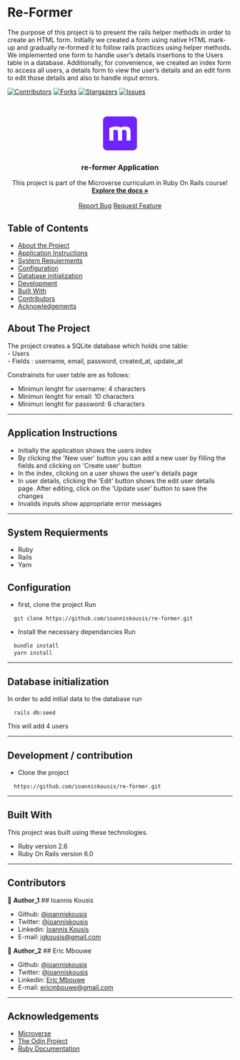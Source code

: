 # Re-Former

The purpose of this project is to present the rails helper methods in order to create an HTML form.
Initially we created a form using native HTML mark-up and gradually re-formed it to follow rails practices using helper methods.
We implemented one form to handle user’s details insertions to the Users table in a database. Additionally, for convenience, we created an index form to access all users, a details form to view the user’s details and an edit form to edit those details and also to handle input errors.

<!--
*** Thanks for checking out this README Template. If you have a suggestion that would
*** make this better, please fork the repo and create a pull request or simply open
*** an issue with the tag "enhancement".
*** Thanks again! Now go create something AMAZING! :D
-->

<!-- PROJECT SHIELDS -->
<!--
*** I'm using markdown "reference style" links for readability.
*** Reference links are enclosed in brackets [ ] instead of parentheses ( ).
*** See the bottom of this document for the declaration of the reference variables
*** for contributors-url, forks-url, etc. This is an optional, concise syntax you may use.
*** https://www.markdownguide.org/basic-syntax/#reference-style-links
-->

[![Contributors][contributors-shield]][contributors-url]
[![Forks][forks-shield]][forks-url]
[![Stargazers][stars-shield]][stars-url]
[![Issues][issues-shield]][issues-url]

<!-- PROJECT LOGO -->
<br />
<p align="center">
  <a href="https://github.com/ioanniskousis/re-former">
    <img src="app/assets/images/microverse.png" alt="Microverse Logo" width="80" height="80">
  </a>
  
  <h3 align="center">re-former Application</h3>
  
  <p align="center">
    This project is part of the Microverse curriculum in Ruby On Rails course!
    <br />
    <a href="https://github.com/ioanniskousis/re-former"><strong>Explore the docs »</strong></a>
    <br />
    <br />
    <a href="https://github.com/ioanniskousis/re-former/issues">Report Bug</a>
    <a href="https://github.com/ioanniskousis/re-former/issues">Request Feature</a>
  </p>
</p>


<!-- TABLE OF CONTENTS -->

## Table of Contents

- [About the Project](#about-the-project)
- [Application Instructions](#application-instructions)
- [System Requierments](#system-requierments)
- [Configuration](#configuration)
- [Database initialization](#database-initialization)
- [Development](#development)
- [Built With](#built-with)
- [Contributors](#contributors)
- [Acknowledgements](#acknowledgements)

<!-- ABOUT THE PROJECT -->

## About The Project  

  The project creates a SQLite database which holds one table:  
    - Users  
      - Fields : username, email, password, created_at, update_at  
    

  Constrainsts for user table are as follows:
  - Minimun lenght for username: 4 characters
  - Minimun lenght for email: 10 characters
  - Minimun lenght for password: 6 characters

<hr/>

<!-- ABOUT THE PROJECT -->

## Application Instructions  

  - Initially the application shows the users index
  - By clicking the 'New user' button you can add a new user by filling the fields and clicking on 'Create user' button
  - In the index, clicking on a user shows the user's details page
  - In user details, clicking the 'Edit' button shows the edit user details page. After editing, click on the 'Update user' button to save the changes
  - Invalids inputs show appropriate error messages

<hr/>

## System Requierments
  - Ruby
  - Rails
  - Yarn

## Configuration
  - first, clone the project 
  Run 
  ```
    git clone https://github.com/ioanniskousis/re-former.git
  ```

  - Install the necessary dependancies 
  Run 
  ```
    bundle install
    yarn install
  ```

<hr/>

## Database initialization
  In order to add initial data to the database run  

  ```
    rails db:seed
  ```
  This will add 4 users 
  
<hr/>

## Development / contribution
  * Clone the project
  ```
    https://github.com/ioanniskousis/re-former.git
  ``` 
<hr/>

## Built With

This project was built using these technologies.

  - Ruby version 2.6
  - Ruby On Rails version 6.0

<hr/>

<!-- CONTACT -->

## Contributors

:bust_in_silhouette: **Author_1**
​## Ioannis Kousis

- Github: [@ioanniskousis](https://github.com/ioanniskousis)
- Twitter: [@ioanniskousis](https://twitter.com/ioanniskousis)
- Linkedin: [Ioannis Kousis](https://www.linkedin.com/in/jgkousis)
- E-mail: jgkousis@gmail.com

:bust_in_silhouette: **Author_2**
​## Eric Mbouwe

- Github: [@ioanniskousis](https://github.com/ericmbouwe)
- Twitter: [@ioanniskousis](https://twitter.com/ericmbouwe)
- Linkedin: [Eric Mbouwe](https://www.linkedin.com/in/ericmbouwe/)
- E-mail: ericmbouwe@gmail.com

<hr/>
<!-- ACKNOWLEDGEMENTS -->

## Acknowledgements

  - [Microverse](https://www.microverse.org/)
  - [The Odin Project](https://www.theodinproject.com/)
  - [Ruby Documentation](https://www.ruby-lang.org/en/documentation/)

<!-- MARKDOWN LINKS & IMAGES -->
<!-- https://www.markdownguide.org/basic-syntax/#reference-style-links -->

[contributors-shield]: https://img.shields.io/github/contributors/ioanniskousis/re-former.svg?style=flat-square
[contributors-url]: https://github.com/ioanniskousis/re-former/graphs/contributors
[forks-shield]: https://img.shields.io/github/forks/ioanniskousis/re-former.svg?style=flat-square
[forks-url]: https://github.com/ioanniskousis/re-former/network/members
[stars-shield]: https://img.shields.io/github/stars/ioanniskousis/re-former.svg?style=flat-square
[stars-url]: https://github.com/ioanniskousis/re-former/stargazers
[issues-shield]: https://img.shields.io/github/issues/ioanniskousis/re-former.svg?style=flat-square
[issues-url]: https://github.com/ioanniskousis/re-former/issues

